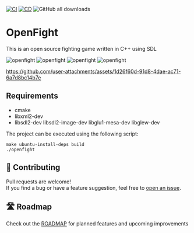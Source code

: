 [![CI](https://github.com/nonameentername/openfight/actions/workflows/ci.yml/badge.svg)](https://github.com/nonameentername/openfight/actions/workflows/ci.yml)
[![CD](https://github.com/nonameentername/openfight/actions/workflows/cd.yml/badge.svg)](https://github.com/nonameentername/openfight/actions/workflows/cd.yml)
![GitHub all downloads](https://img.shields.io/github/downloads/nonameentername/openfight/total)

# OpenFight

This is an open source fighting game written in C++ using SDL

![openfight](./images/openfight-1.png)
![openfight](./images/openfight-2.png)
![openfight](./images/openfight-3.png)
![openfight](./images/openfight-4.png)

https://github.com/user-attachments/assets/1d26f60d-91d8-4dae-ac71-6a7d8bc14b7e


## Requirements

* cmake
* libxml2-dev
* libsdl2-dev libsdl2-image-dev libglu1-mesa-dev libglew-dev

The project can be executed using the following script:

    make ubuntu-install-deps build
    ./openfight


## 🤝 Contributing

Pull requests are welcome!  
If you find a bug or have a feature suggestion, feel free to [open an issue](https://github.com/nonameentername/openfight/issues).

## 🛣️ Roadmap

Check out the [ROADMAP](./ROADMAP.md) for planned features and upcoming improvements
